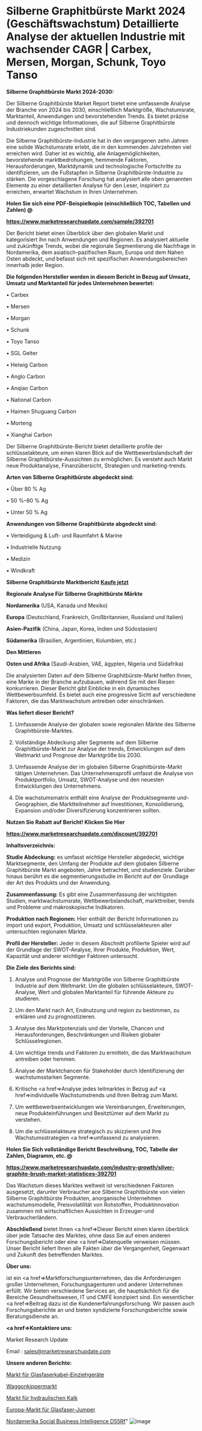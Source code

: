 # Silberne Graphitbürste Markt 2024 (Geschäftswachstum) Detaillierte Analyse der aktuellen Industrie mit wachsender CAGR | Carbex, Mersen, Morgan, Schunk, Toyo Tanso

<strong>Silberne Graphitbürste Markt 2024-2030:</strong>

Der Silberne Graphitbürste Market Report bietet eine umfassende Analyse der Branche von 2024 bis 2030, einschließlich Marktgröße, Wachstumsrate, Marktanteil, Anwendungen und bevorstehenden Trends. Es bietet präzise und dennoch wichtige Informationen, die auf Silberne Graphitbürste Industriekunden zugeschnitten sind.

Die Silberne Graphitbürste-Industrie hat in den vergangenen zehn Jahren eine solide Wachstumsrate erlebt, die in den kommenden Jahrzehnten viel erreichen wird. Daher ist es wichtig, alle Anlagemöglichkeiten, bevorstehende marktbedrohungen, hemmende Faktoren, Herausforderungen, Marktdynamik und technologische Fortschritte zu identifizieren, um die Fußstapfen in Silberne Graphitbürste-Industrie zu stärken. Die vorgeschlagene Forschung hat analysiert alle oben genannten Elemente zu einer detaillierten Analyse für den Leser, inspiriert zu erreichen, erwartet Wachstum in Ihren Unternehmen.



<strong>Holen Sie sich eine PDF-Beispielkopie (einschließlich TOC, Tabellen und Zahlen) @
</strong>

<strong><a href=https://www.marketresearchupdate.com/sample/392701>

<strong>https://www.marketresearchupdate.com/sample/392701</u></font></a></strong></strong>

Der Bericht bietet einen Überblick über den globalen Markt und kategorisiert ihn nach Anwendungen und Regionen. Es analysiert aktuelle und zukünftige Trends, wobei die regionale Segmentierung die Nachfrage in Nordamerika, dem asiatisch-pazifischen Raum, Europa und dem Nahen Osten abdeckt, und befasst sich mit spezifischen Anwendungsbereichen innerhalb jeder Region.



<strong>Die folgenden Hersteller werden in diesem Bericht in Bezug auf Umsatz, Umsatz und Marktanteil für jedes Unternehmen bewertet:</strong>

• Carbex

• Mersen

• Morgan

• Schunk

• Toyo Tanso

• SGL Gelter

• Helwig Carbon

• Anglo Carbon

• Anqiao Carbon

• National Carbon

• Haimen Shuguang Carbon

• Morteng

• Xianghai Carbon

Der Silberne Graphitbürste-Bericht bietet detaillierte profile der schlüsselakteure, um einen klaren Blick auf die Wettbewerbslandschaft der Silberne Graphitbürste-Aussichten zu ermöglichen. Es versteht auch Markt neue Produktanalyse, Finanzübersicht, Strategien und marketing-trends.



<strong>Arten von Silberne Graphitbürste abgedeckt sind:</strong>

• Über 80 % Ag

• 50 %–80 % Ag

• Unter 50 % Ag



<strong>Anwendungen von Silberne Graphitbürste abgedeckt sind:</strong>

• Verteidigung & Luft- und Raumfahrt & Marine

• Industrielle Nutzung

• Medizin

• Windkraft



<strong>Silberne Graphitbürste Marktbericht <a href=https://www.marketresearchupdate.com/buynow/392701>Kaufe jetzt</a></strong>



<strong>Regionale Analyse Für Silberne Graphitbürste Märkte</strong>



<strong>Nordamerika</strong> (USA, Kanada und Mexiko)



<strong>Europa</strong> (Deutschland, Frankreich, Großbritannien, Russland und Italien)



<strong>Asien-Pazifik</strong> (China, Japan, Korea, Indien und Südostasien)



<strong>Südamerika</strong> (Brasilien, Argentinien, Kolumbien, etc.)



<strong>Den Mittleren</strong> 

<strong>Osten und Afrika</strong> (Saudi-Arabien, VAE, ägypten, Nigeria und Südafrika)

Die analysierten Daten auf dem Silberne Graphitbürste-Markt helfen Ihnen, eine Marke in der Branche aufzubauen, während Sie mit den Riesen konkurrieren. Dieser Bericht gibt Einblicke in ein dynamisches Wettbewerbsumfeld. Es bietet auch eine progressive Sicht auf verschiedene Faktoren, die das Marktwachstum antreiben oder einschränken.



<strong>Was liefert dieser Bericht?</strong>

1. Umfassende Analyse der globalen sowie regionalen Märkte des Silberne Graphitbürste-Marktes.

2. Vollständige Abdeckung aller Segmente auf dem Silberne Graphitbürste-Markt zur Analyse der trends, Entwicklungen auf dem Weltmarkt und Prognose der Marktgröße bis 2030.

3. Umfassende Analyse der im globalen Silberne Graphitbürste-Markt tätigen Unternehmen. Das Unternehmensprofil umfasst die Analyse von Produktportfolio, Umsatz, SWOT-Analyse und den neuesten Entwicklungen des Unternehmens.

4. Die wachstumsmatrix enthält eine Analyse der Produktsegmente und-Geographien, die Marktteilnehmer auf Investitionen, Konsolidierung, Expansion und/oder Diversifizierung konzentrieren sollten.



<strong>Nutzen Sie Rabatt auf Bericht! Klicken Sie Hier
</strong>

<strong><a href=https://www.marketresearchupdate.com/discount/392701>https://www.marketresearchupdate.com/discount/392701</b></u></font></strong></a>



<strong>Inhaltsverzeichnis:</strong>



<strong>Studie Abdeckung:</strong> es umfasst wichtige Hersteller abgedeckt, wichtige Marktsegmente, den Umfang der Produkte auf dem globalen Silberne Graphitbürste Markt angeboten, Jahre betrachtet, und studienziele. Darüber hinaus berührt es die segmentierungsstudie im Bericht auf der Grundlage der Art des Produkts und der Anwendung.



<strong>Zusammenfassung:</strong> Es gibt eine Zusammenfassung der wichtigsten Studien, marktwachstumsrate, Wettbewerbslandschaft, markttreiber, trends und Probleme und makroskopische Indikatoren.



<strong>Produktion nach Regionen:</strong> Hier enthält der Bericht Informationen zu import und export, Produktion, Umsatz und schlüsselakteuren aller untersuchten regionalen Märkte.



<strong>Profil der Hersteller:</strong> Jeder in diesem Abschnitt profilierte Spieler wird auf der Grundlage der SWOT-Analyse, Ihrer Produkte, Produktion, Wert, Kapazität und anderer wichtiger Faktoren untersucht.



<strong>Die Ziele des Berichts sind:</strong>

1) Analyse und Prognose der Marktgröße von Silberne Graphitbürste Industrie auf dem Weltmarkt.
Um die globalen schlüsselakteure, SWOT-Analyse, Wert und globalen Marktanteil für führende Akteure zu studieren.

2) Um den Markt nach Art, Endnutzung und region zu bestimmen, zu erklären und zu prognostizieren.

3) Analyse des Marktpotenzials und der Vorteile, Chancen und Herausforderungen, Beschränkungen und Risiken globaler Schlüsselregionen.

4) Um wichtige trends und Faktoren zu ermitteln, die das Marktwachstum antreiben oder hemmen.

5) Analyse der Marktchancen für Stakeholder durch Identifizierung der wachstumsstarken Segmente.

6) Kritische <a href=>Analyse</a> jedes teilmarktes in Bezug auf <a href=>individuelle</a> Wachstumstrends und Ihren Beitrag zum Markt.

7) Um wettbewerbsentwicklungen wie Vereinbarungen, Erweiterungen, neue Produkteinführungen und Besitztümer auf dem Markt zu verstehen.

8) Um die schlüsselakteure strategisch zu skizzieren und Ihre Wachstumsstrategien <a href=>umfassend</a> zu analysieren.



<strong>Holen Sie Sich vollständige Bericht Beschreibung, TOC, Tabelle der Zahlen, Diagramm, etc. @ </strong>

<strong><a href=https://www.marketresearchupdate.com/industry-growth/silver-graphite-brush-market-statistices-392701>https://www.marketresearchupdate.com/industry-growth/silver-graphite-brush-market-statistices-392701</a></font></strong>

Das Wachstum dieses Marktes weltweit ist verschiedenen Faktoren ausgesetzt, darunter Verbraucher ace Silberne Graphitbürste von vielen Silberne Graphitbürste Produkten, anorganische Unternehmen wachstumsmodelle, Preisvolatilität von Rohstoffen, Produktinnovation zusammen mit wirtschaftlichen Aussichten in Erzeuger-und Verbraucherländern.



<strong>Abschließend</strong> bietet Ihnen <a href=>Dieser</a> Bericht einen klaren überblick über jede Tatsache des Marktes, ohne dass Sie auf einen anderen Forschungsbericht oder eine <a href=>Datenquelle</a> verweisen müssen. Unser Bericht liefert Ihnen alle Fakten über die Vergangenheit, Gegenwart und Zukunft des betreffenden Marktes.



<strong>Über uns:</strong>

 ist ein <a href=>Marktfors</a>chungsunternehmen, das die Anforderungen großer Unternehmen, Forschungsagenturen und anderer Unternehmen erfüllt. Wir bieten verschiedene Services an, die hauptsächlich für die Bereiche Gesundheitswesen, IT und CMFE konzipiert sind. Ein wesentlicher <a href=>Beitrag</a> dazu ist die Kundenerfahrungsforschung. Wir passen auch Forschungsberichte an und bieten syndizierte Forschungsberichte sowie Beratungsdienste an.



<strong><a href=>Kontaktiere uns:</a></strong>

Market Research Update

Email : sales@marketresearchupdate.com



<strong>Unsere anderen Berichte:</strong>

<a href=https://www.linkedin.com/pulse/fiber-optic-cable-pulling-equipment-market-size-growth>Markt für Glasfaserkabel-Einziehgeräte</a>

<a href=https://www.linkedin.com/pulse/wagon-tipplers-market-size-share-outlook-growth-prospects>Waggonkippermarkt</a>

<a href=https://www.linkedin.com/pulse/hydraulic-lime-market-outlooks-2023-size-shares>Markt für hydraulischen Kalk</a>

<a href=https://www.linkedin.com/pulse/europe-fiber-optic-jumper-market-witness>Europa-Markt für Glasfaser-Jumper</a>

<a href=https://www.linkedin.com/pulse/north-america-social-business-intelligence-d55rf/>Nordamerika Social Business Intelligence D55Rf</a>"
![image](https://github.com/Gayatrikarjule/Market-Analysis-361/assets/97346546/98ed16a4-9dcf-4b89-a829-836aa9d18bc2)
